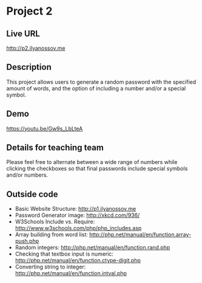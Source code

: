# Project 2

## Live URL
<http://p2.ilyanossov.me>

## Description
This project allows users to generate a random password with the specified amount of words, and the option of including a number and/or a special symbol.

## Demo
<https://youtu.be/Gw9s_LbLteA>

## Details for teaching team
Please feel free to alternate between a wide range of numbers while clicking the checkboxes so that final passwords include special symbols and/or numbers.

## Outside code
* Basic Website Structure: http://p1.ilyanossov.me
* Password Generator image: http://xkcd.com/936/
* W3Schools Include vs. Require: http://www.w3schools.com/php/php_includes.asp
* Array building from word list: http://php.net/manual/en/function.array-push.php
* Random integers: http://php.net/manual/en/function.rand.php
* Checking that textbox input is numeric: http://php.net/manual/en/function.ctype-digit.php
* Converting string to integer: http://php.net/manual/en/function.intval.php
